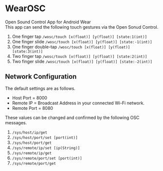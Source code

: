 # WearOSC
Open Sound Control App for Android Wear  
This app can send the following touch gestures via the Open Sonud Control.

1. One finger tap `/wosc/touch [x(float)] [y(float)] [state:1(int)]`
1. One finger slide `/wosc/touch [x(float)] [y(float)] [state:-1(int)]`
1. One finger double-tap `/wosc/touch [x(float)] [y(float)] [state:3(int)]`
1. Two finger tap `/wosc/touch [x(float)] [y(float)] [state:2(int)]`
1. Two finger slide `/wosc/touch [x(float)] [y(float)] [state:-2(int)]`

## Network Configuration
The default settings are as follows.

* Host Port = 8000
* Remote IP = Broadcast Address in your connected Wi-Fi network.
* Remote Port = 8080

These values can be changed and confirmed by the following OSC messages.

1. `/sys/host/ip/get`
1. `/sys/host/port/set [port(int)]`
1. `/sys/host/port/get`
1. `/sys/remote/ip/set [ip(String)]`
1. `/sys/remote/ip/get`
1. `/sys/remote/port/set [port(int)]`
1. `/sys/remote/port/get`
